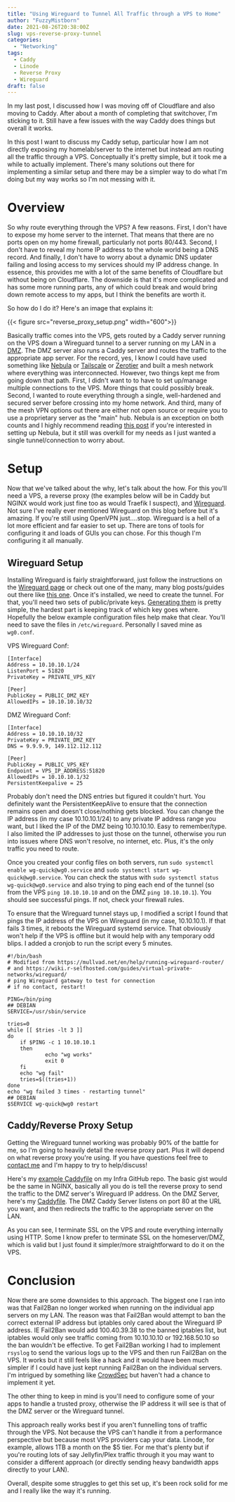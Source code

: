 ```yaml
---
title: "Using Wireguard to Tunnel All Traffic through a VPS to Home"
author: "FuzzyMistborn"
date: 2021-08-26T20:38:00Z
slug: vps-reverse-proxy-tunnel
categories:
  - "Networking"
tags:
  - Caddy
  - Linode
  - Reverse Proxy
  - Wireguard
draft: false
---
```


In my last post, I discussed how I was moving off of Cloudflare and also moving to Caddy.  After about a month of completing that switchover, I'm sticking to it.  Still have a few issues with the way Caddy does things but overall it works.  

In this post I want to discuss my Caddy setup, particular how I am not directly exposing my homelab/server to the internet but instead am routing all the traffic through a VPS.  Conceptually it's pretty simple, but it took me a while to actually implement.  There's many solutions out there for implementing a similar setup and there may be a simpler way to do what I'm doing but my way works so I'm not messing with it.

# Overview

So why route everything through the VPS?  A few reasons.  First, I don't have to expose my home server to the internet.  That means that there are no ports open on my home firewall, particularly not ports 80/443.  Second, I don't have to reveal my home IP address to the whole world being a DNS record.  And finally, I don't have to worry about a dynamic DNS updater failing and losing access to my services should my IP address change.  In essence, this provides me with a lot of the same benefits of Cloudflare but without being on Cloudflare.  The downside is that it's more complicated and has some more running parts, any of which could break and would bring down remote access to my apps, but I think the benefits are worth it.

So how do I do it?  Here's an image that explains it:

{{< figure src="reverse_proxy_setup.png" width="600">}}

Basically traffic comes into the VPS, gets routed by a Caddy server running on the VPS down a Wireguard tunnel to a server running on my LAN in a [DMZ](https://en.wikipedia.org/wiki/DMZ_%28computing%29).  The DMZ server also runs a Caddy server and routes the traffic to the appropriate app server.  For the record, yes, I know I could have used something like [Nebula](https://github.com/slackhq/nebula) or [Tailscale](https://tailscale.com/) or [Zerotier](https://www.zerotier.com/) and built a mesh network where everything was interconnected.  However, two things kept me from going down that path.  First, I didn't want to to have to set up/manage multiple connections to the VPS.  More things that could possibly break.  Second, I wanted to route everything through a single, well-hardened and secured server before crossing into my home network.  And third, many of the mesh VPN options out there are either not open source or require you to use a proprietary server as the "main" hub.  Nebula is an exception on both counts and I highly recommend reading [this post](https://theorangeone.net/posts/nebula-intro/) if you're interested in setting up Nebula, but it still was overkill for my needs as I just wanted a single tunnel/connection to worry about.

# Setup

Now that we've talked about the why, let's talk about the how.  For this you'll need a VPS, a reverse proxy (the examples below will be in Caddy but NGINX would work just fine too as would Traefik I suspect), and [Wireguard](https://www.wireguard.com/).  Not sure I've really ever mentioned Wireguard on this blog before but it's amazing.  If you're still using OpenVPN just....stop.  Wireguard is a hell of a lot more efficient and far easier to set up.  There are tons of tools for configuring it and loads of GUIs you can chose.  For this though I'm configuring it all manually.

## Wireguard Setup

Installing Wireguard is fairly straightforward, just follow the instructions on the [Wireguard page](https://www.wireguard.com/install/) or check out one of the many, many blog posts/guides out there like [this one](https://www.digitalocean.com/community/tutorials/how-to-set-up-wireguard-on-ubuntu-20-04).  Once it's installed, we need to create the tunnel.  For that, you'll need two sets of public/private keys.  [Generating them](https://www.wireguard.com/quickstart/#key-generation) is pretty simple, the hardest part is keeping track of which key goes where.  Hopefully the below example configuration files help make that clear.  You'll need to save the files in `/etc/wireguard`.  Personally I saved mine as `wg0.conf`.

VPS Wireguard Conf:
```
[Interface]
Address = 10.10.10.1/24
ListenPort = 51820
PrivateKey = PRIVATE_VPS_KEY

[Peer]
PublicKey = PUBLIC_DMZ_KEY
AllowedIPs = 10.10.10.10/32
```

DMZ Wireguard Conf:
```
[Interface]
Address = 10.10.10.10/32
PrivateKey = PRIVATE_DMZ_KEY
DNS = 9.9.9.9, 149.112.112.112

[Peer]
PublicKey = PUBLIC_VPS_KEY
Endpoint = VPS_IP_ADDRESS:51820
AllowedIPs = 10.10.10.1/32
PersistentKeepalive = 25
```

Probably don't need the DNS entries but figured it couldn't hurt.  You definitely want the PersistentKeepAlive to ensure that the connection remains open and doesn't close/nothing gets blocked.  You can change the IP address (in my case 10.10.10.1/24) to any private IP address range you want, but I liked the IP of the DMZ being 10.10.10.10.  Easy to remember/type.  I also limited the IP addresses to just those on the tunnel, otherwise you run into issues where DNS won't resolve, no internet, etc.  Plus, it's the only traffic you need to route.

Once you created your config files on both servers, run `sudo systemctl enable wg-quick@wg0.service` and `sudo systemctl start wg-quick@wg0.service`.  You can check the status with `sudo systemctl status wg-quick@wg0.service` and also trying to ping each end of the tunnel (so from the VPS `ping 10.10.10.10` and on the DMZ `ping 10.10.10.1`).  You should see successful pings.  If not, check your firewall rules.

To ensure that the Wireguard tunnel stays up, I modified a script I found that pings the IP address of the VPS on Wireguard (in my case, 10.10.10.1).  If that fails 3 times, it reboots the Wireguard systemd service.  That obviously won't help if the VPS is offline but it would help with any temporary odd blips.  I added a cronjob to run the script every 5 minutes.

```
#!/bin/bash
# Modified from https://mullvad.net/en/help/running-wireguard-router/
# and https://wiki.r-selfhosted.com/guides/virtual-private-networks/wireguard/
# ping Wireguard gateway to test for connection
# if no contact, restart!

PING=/bin/ping
## DEBIAN
SERVICE=/usr/sbin/service

tries=0
while [[ $tries -lt 3 ]]
do
    if $PING -c 1 10.10.10.1
    then
            echo "wg works"
            exit 0
    fi
    echo "wg fail"
    tries=$((tries+1))
done
echo "wg failed 3 times - restarting tunnel"
## DEBIAN
$SERVICE wg-quick@wg0 restart
```

## Caddy/Reverse Proxy Setup

Getting the Wireguard tunnel working was probably 90% of the battle for me, so I'm going to heavily detail the reverse proxy part.  Plus it will depend on what reverse proxy you're using.  If you have questions feel free to [contact me](https://blog.fuzzymistborn.com/about-me/) and I'm happy to try to help/discuss!

Here's my [example Caddyfile](https://github.com/FuzzyMistborn/infra/blob/main/roles/ambition/templates/Caddyfile.j2) on my Infra GitHub repo.  The basic gist would be the same in NGINX, basically all you do is tell the reverse proxy to send the traffic to the DMZ server's Wireguard IP address.  On the DMZ Server, here's my [Caddyfile](https://github.com/FuzzyMistborn/infra/blob/main/roles/honor/templates/Caddyfile.j2).  The DMZ Caddy Server listens on port 80 at the URL you want, and then redirects the traffic to the appropriate server on the LAN.

As you can see, I terminate SSL on the VPS and route everything internally using HTTP.  Some I know prefer to terminate SSL on the homeserver/DMZ, which is valid but I just found it simpler/more straightforward to do it on the VPS.

# Conclusion

Now there are some downsides to this approach.  The biggest one I ran into was that Fail2Ban no longer worked when running on the individual app servers on my LAN.  The reason was that Fail2Ban would attempt to ban the correct external IP address but iptables only cared about the Wireguard IP address.  IE Fail2Ban would add 100.40.39.38 to the banned iptables list, but iptables would only see traffic coming from 10.10.10.10 or 192.168.50.10 so the ban wouldn't be effective.  To get Fail2Ban working I had to implement `rsyslog` to send the various logs up to the VPS and then run Fail2Ban on the VPS.  It works but it still feels like a hack and it would have been much simpler if I could have just kept running Fail2Ban on the individual servers.  I'm intrigued by something like [CrowdSec](https://crowdsec.net/) but haven't had a chance to implement it yet.

The other thing to keep in mind is you'll need to configure some of your apps to handle a trusted proxy, otherwise the IP address it will see is that of the DMZ server or the Wireguard tunnel.

This approach really works best if you aren't funnelling tons of traffic through the VPS.  Not because the VPS can't handle it from a performance perspective but because most VPS providers cap your data.  Linode, for example, allows 1TB a month on the $5 tier.  For me that's plenty but if you're routing lots of say Jellyfin/Plex traffic through it you may want to consider a different approach (or directly sending heavy bandwidth apps directly to your LAN).

Overall, despite some struggles to get this set up, it's been rock solid for me and I really like the way it's running.